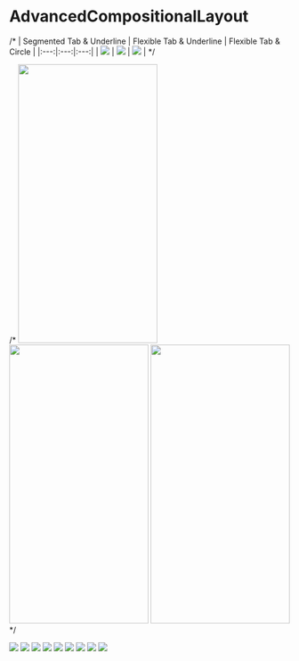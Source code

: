 # AdvancedCompositionalLayout

/*
| Segmented Tab &  Underline | Flexible Tab &  Underline | Flexible Tab & Circle |
|:---:|:---:|:---:|
| <img src="https://github.com/tarikbozyak/AdvancedCompositionalLayout/blob/main/taskCaption.gif"> | <img src="https://github.com/tarikbozyak/AdvancedCompositionalLayout/blob/main/taskCaption.gif"> | <img src="https://github.com/tarikbozyak/AdvancedCompositionalLayout/blob/main/taskCaption.gif"> | 
*/

/*
<img src="https://github.com/tarikbozyak/AdvancedCompositionalLayout/blob/main/gif/grid.gif" width="250" height="500"> <img src="https://github.com/KarimEbrahemAbdelaziz/SwiftyMenu/blob/master/Screenshots/1.png" width="250" height="500"> <img src="https://github.com/KarimEbrahemAbdelaziz/SwiftyMenu/blob/master/Screenshots/3.png" width="250" height="500">
*/

<img src="https://github.com/tarikbozyak/AdvancedCompositionalLayout/blob/main/gif/grid.gif">

<img src="https://github.com/tarikbozyak/AdvancedCompositionalLayout/blob/main/gif/verticalWaterfall.gif">

<img src="https://github.com/tarikbozyak/AdvancedCompositionalLayout/blob/main/gif/multiSection.gif">

<img src="https://github.com/tarikbozyak/AdvancedCompositionalLayout/blob/main/gif/pagination.gif">

<img src="https://github.com/tarikbozyak/AdvancedCompositionalLayout/blob/main/gif/horizontal%20nested%20group%202.gif">

<img src="https://github.com/tarikbozyak/AdvancedCompositionalLayout/blob/main/gif/horizontal%20nested%20group.gif">

<img src="https://github.com/tarikbozyak/AdvancedCompositionalLayout/blob/main/gif/horizontal%20waterfall.gif">

<img src="https://github.com/tarikbozyak/AdvancedCompositionalLayout/blob/main/gif/tabHeader.gif">

<img src="https://github.com/tarikbozyak/AdvancedCompositionalLayout/blob/main/gif/taskBanner.gif">


